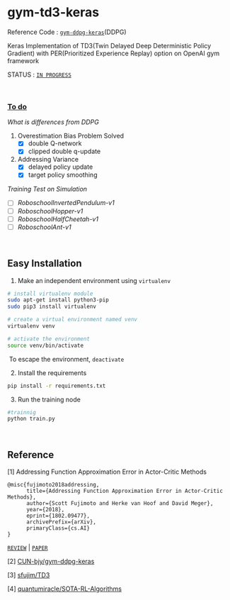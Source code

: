 # gym-td3-keras

Reference Code : [`gym-ddpg-keras`](https://github.com/CUN-bjy/gym-ddpg-keras)(DDPG)

Keras Implementation of TD3(Twin Delayed Deep Deterministic Policy Gradient) with PER(Prioritized Experience Replay) option on OpenAI gym framework

STATUS : [`IN PROGRESS`](https://github.com/CUN-bjy/gym-td3-keras/projects/1)

</br>

### [To do](https://github.com/CUN-bjy/gym-td3-keras/projects/1)

*What is differences from DDPG*

1. Overestimation Bias Problem Solved
   - [x] double Q-network 
   - [x] clipped double q-update

2. Addressing Variance
   - [x] delayed policy update
   - [x] target policy smoothing

*Training Test on Simulation*

- [ ] *RoboschoolInvertedPendulum-v1*
- [ ] *RoboschoolHopper-v1*
- [ ] *RoboschoolHalfCheetah-v1*
- [ ] *RoboschoolAnt-v1*

</br>

## Easy Installation

1. Make an independent environment using `virtualenv`

```bash
# install virtualenv module
sudo apt-get install python3-pip
sudo pip3 install virtualenv

# create a virtual environment named venv
virtualenv venv 

# activate the environment
source venv/bin/activate 
```

​	To escape the environment, `deactivate`

2. Install the requirements

```bash
pip install -r requirements.txt
```

3. Run the training node

```python
#trainnig
python train.py
```

</br>

## Reference

[1] Addressing Function Approximation Error in Actor-Critic Methods

```
@misc{fujimoto2018addressing,
      title={Addressing Function Approximation Error in Actor-Critic Methods}, 
      author={Scott Fujimoto and Herke van Hoof and David Meger},
      year={2018},
      eprint={1802.09477},
      archivePrefix={arXiv},
      primaryClass={cs.AI}
}
```

[`REVIEW`](https://github.com/CUN-bjy/rl-paper-review/blob/master/reviews/TD3.md)	|	[`PAPER`](https://arxiv.org/pdf/1802.09477.pdf)

[2] [CUN-bjy/gym-ddpg-keras](https://github.com/CUN-bjy/gym-ddpg-keras)

[3] [sfujim/TD3](https://github.com/sfujim/TD3)

[4] [quantumiracle/SOTA-RL-Algorithms](https://github.com/quantumiracle/SOTA-RL-Algorithms)